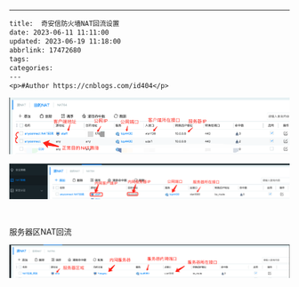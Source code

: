 ---
    title:  奇安信防火墙NAT回流设置
    date: 2023-06-11 11:11:00
    updated: 2023-06-19 11:18:00
    abbrlink: 17472680
    tags:
    categories:
    ---
    <p>#Author https://cnblogs.com/id404</p>
<p><img src="/images/blog/725676-20230611110949862-759327210.png" /></p>
<p><img src="/images/blog/725676-20230611110925040-703209262.png" /></p>
<p>&nbsp;</p>
<p>服务器区NAT回流</p>
<p><img src="/images/blog/725676-20230611111010664-1026033688.png" /></p>
    